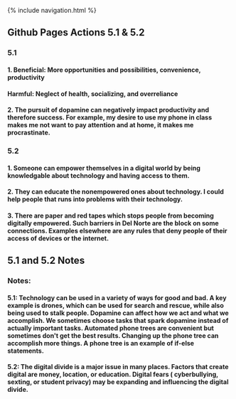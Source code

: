 {% include navigation.html %}


## Github Pages Actions 5.1 & 5.2 

### 5.1
#### 1. Beneficial: More opportunities and possibilities, convenience, productivity
#### Harmful: Neglect of health, socializing, and overreliance

#### 2. The pursuit of dopamine can negatively impact productivity and therefore success. For example, my desire to use my phone in class makes me not want to pay attention and at home, it makes me procrastinate.


### 5.2
#### 1. Someone can empower themselves in a digital world by being knowledgable about technology and having access to them.

#### 2. They can educate the nonempowered ones about technology. I could help people that runs into problems with their technology.

#### 3. There are paper and red tapes which stops people from becoming digitally empowered. Such barriers in Del Norte are the block on some connections. Examples elsewhere are any rules that deny people of their access of devices or the internet.

## 5.1 and 5.2 Notes

### Notes:
#### 5.1: Technology can be used in a variety of ways for good and bad. A key example is drones, which can be used for search and rescue, while also being used to stalk people. Dopamine can affect how we act and what we accomplish. We sometimes choose tasks that spark dopamine instead of actually important tasks. Automated phone trees are convenient but sometimes don't get the best results. Changing up the phone tree can accomplish more things. A phone tree is an example of if-else statements.

#### 5.2: The digital divide is a major issue in many places. Factors that create digital are money, location, or education. Digital fears ( cyberbullying, sexting, or student privacy) may be expanding and influencing the digital divide.

